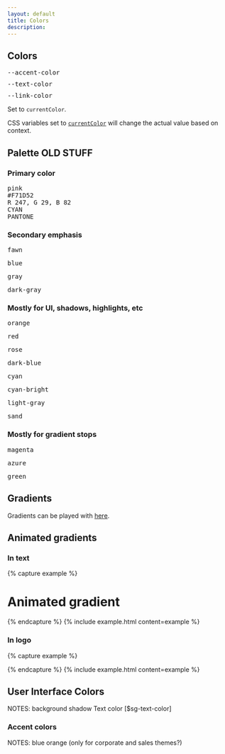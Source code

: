 ```yaml
---
layout: default
title: Colors
description:
---
```


## Colors

<div class="container grid no-margins columns-nano-2 columns-3xs-3 columns-xs-4 columns-xl-5 columns-fhd-5">

  <div class="cell text-center">
    <div class="swatch accent-color"></div>
    <pre class="small" style="margin-top: 10px; margin-bottom: 0;">--accent-color</pre>
  </div>

  <div class="cell text-center">
    <div class="swatch text-color"></div>
    <pre class="small" style="margin-top: 10px; margin-bottom: 0;">--text-color</pre>
  </div>

  <div class="cell text-center">
    <div class="swatch link-color"></div>
    <pre class="small" style="margin-top: 10px; margin-bottom: 0;">--link-color</pre>
    <p class="small muted">Set to <code>currentColor</code>.</p>
  </div>

</div>


CSS variables set to <a href="https://css-tricks.com/currentcolor/">`currentColor`</a> will change the actual value based on context.


## Palette OLD STUFF

### Primary color


<div class="container grid no-margins columns-nano-2 columns-3xs-3 columns-xs-4 columns-xl-5 columns-fhd-5">
  <div class="cell text-center">
    <div class="swatch pink huge"></div>
    <pre class="small" style="margin-top: 10px; margin-bottom: 0;">pink</pre>
    <pre class="small" style="margin-top: 0; margin-bottom: 0;">#F71D52</pre>
    <pre class="small" style="margin-top: 0; margin-bottom: 0;">R 247, G 29, B 82</pre>
    <pre class="small" style="margin-top: 0; margin-bottom: 0;">CYAN</pre>
    <pre class="small" style="margin-top: 0;">PANTONE</pre>
  </div>
</div>


### Secondary emphasis


<div class="container grid no-margins columns-nano-2 columns-3xs-3 columns-xs-4 columns-xl-5 columns-fhd-5">
  <div class="cell text-center">
    <div class="swatch fawn"></div>
    <pre class="small" style="margin-top: 10px;">fawn</pre>
  </div>
  <div class="cell text-center">
    <div class="swatch blue"></div>
    <pre class="small" style="margin-top: 10px;">blue</pre>
  </div>
  <div class="cell text-center">
    <div class="swatch gray"></div>
    <pre class="small" style="margin-top: 10px;">gray</pre>
  </div>
  <div class="cell text-center">
    <div class="swatch dark-gray"></div>
    <pre class="small" style="margin-top: 10px;">dark-gray</pre>
  </div>
</div>




### Mostly for UI, shadows, highlights, etc


<div class="container grid no-margins columns-nano-2 columns-3xs-3 columns-xs-4 columns-xl-5 columns-fhd-5">
  <div class="cell text-center">
    <div class="swatch orange small"></div>
    <pre class="small" style="margin-top: 10px;">orange</pre>
  </div>
  <div class="cell text-center small">
    <div class="swatch red small"></div>
    <pre class="small" style="margin-top: 10px;">red</pre>
  </div>
  <div class="cell text-center">
    <div class="swatch rose small"></div>
    <pre class="small" style="margin-top: 10px;">rose</pre>
  </div>
  <div class="cell text-center">
    <div class="swatch dark-blue small"></div>
    <pre class="small" style="margin-top: 10px;">dark-blue</pre>
  </div>
  <div class="cell text-center">
    <div class="swatch cyan small"></div>
    <pre class="small" style="margin-top: 10px;">cyan</pre>
  </div>
  <div class="cell text-center">
    <div class="swatch cyan-bright small"></div>
    <pre class="small" style="margin-top: 10px;">cyan-bright</pre>
  </div>
  <div class="cell text-center">
    <div class="swatch light-gray small"></div>
    <pre class="small" style="margin-top: 10px;">light-gray</pre>
  </div>
  <div class="cell text-center">
    <div class="swatch sand small"></div>
    <pre class="small" style="margin-top: 10px;">sand</pre>
  </div>
</div>


### Mostly for gradient stops

<div class="container grid no-margins columns-nano-2 columns-3xs-3 columns-xs-4 columns-xl-5 columns-fhd-5">

  <div class="cell text-center">
    <div class="swatch magenta nano"></div>
    <pre class="small" style="margin-top: 10px;">magenta</pre>
  </div>
  <div class="cell text-center">
    <div class="swatch azure nano"></div>
    <pre class="small" style="margin-top: 10px;">azure</pre>
  </div>
  <div class="cell text-center">
    <div class="swatch green nano"></div>
    <pre class="small" style="margin-top: 10px;">green</pre>
  </div>

</div>


## Gradients

<div class="docs-gradients-container">
  <div class="docs-gradient-item"><div class="docs-gradient docs-gradient-1"></div><div class="docs-color-codes"></div></div>
  <div class="docs-gradient-item"><div class="docs-gradient docs-gradient-2"></div><div class="docs-color-codes"></div></div>
  <div class="docs-gradient-item"><div class="docs-gradient docs-gradient-3"></div><div class="docs-color-codes"></div></div>
  <div class="docs-gradient-item"><div class="docs-gradient docs-gradient-4"></div><div class="docs-color-codes"></div></div>
  <div class="docs-gradient-item"><div class="docs-gradient docs-gradient-5"></div><div class="docs-color-codes"></div></div>
  <div class="docs-gradient-item"><div class="docs-gradient docs-gradient-6"></div><div class="docs-color-codes"></div></div>
  <div class="docs-gradient-item"><div class="docs-gradient docs-gradient-7"></div><div class="docs-color-codes"></div></div>
  <div class="docs-gradient-item"><div class="docs-gradient docs-gradient-8"></div><div class="docs-color-codes"></div></div>
</div>

Gradients can be played with [here](https://www.css-gradient.com/).

## Animated gradients

<div class="docs-gradients-container">
  <div class="docs-gradient-item">
    <div class="docs-gradient --moving-background-gradient"></div>
  </div>
  <div class="docs-gradient-item">
    <div class="docs-gradient --moving-background-gradient secondary"></div>
  </div>
</div>

### In text

{% capture example %}
<h1 class="display-2 --moving-background-gradient">Animated gradient</h1>
{% endcapture %}
{% include example.html content=example %}

### In logo

{% capture example %}
<div class="logo logo--huge logo--outline logo--center --moving-background-gradient"></div>
{% endcapture %}
{% include example.html content=example %}

## User Interface Colors

NOTES:
background
shadow
Text color [$sg-text-color]


### Accent colors

NOTES:
blue
orange
(only for corporate and sales themes?)
